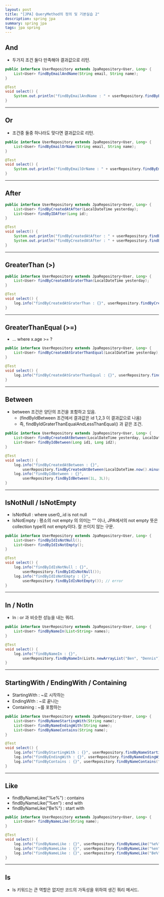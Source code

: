 ```yaml
---
layout: post
title: "[JPA] QueryMethod의 정의 및 기본실습 2"
description: spring jpa
summary: spring jpa
tags: jpa spring
---
```


## And

- 두가지 조건 둘다 만족해야 결과값으로 리턴.

```java
public interface UserRepository extends JpaRepository<User, Long> {
    List<User> findByEmailAndName(String email, String name);
}
```
```java
@Test
void select() {
    System.out.println("findByEmailAndName : " + userRepository.findByEmailAndName("ben@email.com","Ben"));
}
```

---

## Or

- 조건중 둘중 하나라도 맞다면 결과값으로 리턴.

```java
public interface UserRepository extends JpaRepository<User, Long> {
    List<User> findByEmailOrName(String email, String name);
}
```
```java
@Test
void select() {
    System.out.println("findByEmailOrName : " + userRepository.findByEmailOrName("ben@email.com","Ben"));
}

```

---

## After

```java
public interface UserRepository extends JpaRepository<User, Long> {
    List<User> findByCreatedAtAfter(LocalDateTime yesterday);
    List<User> findByIDAfter(Long id);
}
```
```java
@Test
void select() {
    System.out.println("findByCreatedAtAfter : " + userRepository.findByCreatedAtAfter(LocalDateTime.now().minusDays(1L)));
    System.out.println("findByCreatedAtAfter : " + userRepository.findByIDAfter(4L));
}
```

---

## GreaterThan (>)

```java
public interface UserRepository extends JpaRepository<User, Long> {    
    List<User> findByCreatedAtGraterThan(LocalDateTime yesterday);
}
```
```java
@Test
void select() {
    log.info("findByCreatedAtGraterThan : {}", userRepository.findByCreatedAtGraterThan(LocalDateTime.now().minusDays(1L)));
}
```

---

## GreaterThanEqual (>=)

- … where x.age >= ?

```java
public interface UserRepository extends JpaRepository<User, Long> {
    List<User> findByCreatedAtGraterThanEqual(LocalDateTime yesterday);
}
```
```java
@Test
void select() {
    log.info("findByCreatedAtGraterThanEqual : {}", userRepository.findByCreatedAtGraterThanEqual(LocalDateTime.now().minusDays(1L)));
}
```

---

## Between

- between 조건은 양단의 조건을 포함하고 있음.  
  - (findByIdBetween 조건에서 결과값은 id 1,2,3 이 결과값으로 나옴)  
  - 즉, findByIdGraterThanEqualAndLessThanEqual() 과 같은 조건.

```java
public interface UserRepository extends JpaRepository<User, Long> {
    List<User> findByCreatedAtBetween(LocalDateTime yesterday, LocalDateTime tomorrow);
    List<User> findByIdBetween(Long id1, Long id2);
}
```
```java
@Test
void select() {
    log.info("findByCreatedAtBetween : {}", 
        userRepository.findByCreatedAtBetween(LocalDateTime.now().minusDays(1L), LocalDateTime.now().plusDays(1L)));
    log.info("findByIdBetween : {}", 
        userRepository.findByIdBetween(1L, 3L));
}
```

---

## IsNotNull / IsNotEmpty

- IsNotNull : where user0_.id is not null
- IsNotEmpty : 평소의 not empty 의 의미는 "" 이나, JPA에서의 not empty 뜻은 collection type의 not empty이다. 잘 쓰이지 않는 구문.

```java
public interface UserRepository extends JpaRepository<User, Long> {
    List<User> findByIdIsNotNull();
    List<User> findByIdIsNotEmpty();
}
```
```java
@Test
void select() {
    log.info("findByIdIsNotNull : {}", 
        userRepository.findByIdIsNotNull());
    log.info("findByIdIsNotEmpty : {}", 
        userRepository.findByIdIsNotEmpty()); // error
}
```

---

## In / NotIn

- In : or 과 비슷한 성능을 내는 쿼리.

```java
public interface UserRepository extends JpaRepository<User, Long> {
    List<User> findByNameIn(List<String> names);
}
```
```java
@Test
void select() {
    log.info("findByNameIn : {}", 
        userRepository.findByNameIn(Lists.newArrayList("Ben", "Dennis")));
}
```

---

## StartingWith / EndingWith / Containing

- StartingWith : ~로 시작하는
- EndingWith : ~로 끝나는
- Containing : ~를 포함하는

```java
public interface UserRepository extends JpaRepository<User, Long> {
    List<User> findByNameStartingWith(String name);
    List<User> findByNameEndingWith(String name);
    List<User> findByNameContains(String name);
}
```
```java
@Test
void select() {
    log.info("findByStartingWith : {}", userRepository.findByNameStartingWith("Be"));
    log.info("findByEndingWith : {}", userRepository.findByNameEndingWith("en"));
    log.info("findByContains : {}", userRepository.findByNameContains("e"));
}
```

---

## Like

- findByNameLike("%e%") : contains
- findByNameLike("%en") : end with
- findByNameLike("Be%") : start with

```java
public interface UserRepository extends JpaRepository<User, Long> {
    List<User> findByNameLike(String name);
}
```
```java
@Test
void select() {
    log.info("findByNameLike : {}", userRepository.findByNameLike("%e%"));
    log.info("findByNameLike : {}", userRepository.findByNameLike("%en"));
    log.info("findByNameLike : {}", userRepository.findByNameLike("Be%"));
}
```

---

## Is

- Is 키워드는 큰 역할은 없지만 코드의 가독성을 위하여 생긴 쿼리 메서드.
